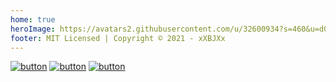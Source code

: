 ```yaml
---
home: true
heroImage: https://avatars2.githubusercontent.com/u/32600934?s=460&u=d0d071b5ed8f5151d814ae42daa60201fa90d7d4&v=4
footer: MIT Licensed | Copyright © 2021 - xXBJXx️
---
```

[![button](/images/media/Fully-Tablet-Control/fully-tablet-control.png#icons "Fully Tablet Control")](/language/en/Fully-Tablet-Control/description)
[![button](/images/media/e-control-at-fuel/e-control-at-fuel.png#icons "E-Control at Fuel")](/language/en/e-control-at-fuel/description)
[![button](/images/media/Wallpanel/wallpanel.png#icons "Wallpanel")](/language/en/Wallpanel/description)